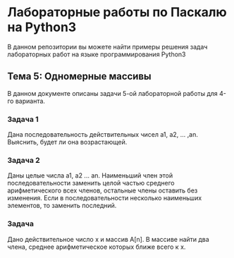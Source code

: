 # Лабораторные работы по Паскалю на Python3
В данном репозитории вы можете найти примеры решения задач лабораторных работ на языке программирования Python3

## Тема 5: Одномерные массивы
В данном документе описаны задачи 5-ой лабораторной работы для 4-го варианта.

### Задача 1
Дана последовательность действительных чисел a1, a2, ... ,an. Выяснить, будет ли она возрастающей.

### Задача 2
Даны целые числа a1, a2 ... an. Наименьший член этой последовательности заменить целой частью среднего арифметического всех членов, остальные члены оставить без изменения. Если в последовательности несколько наименьших элементов, то заменить последний.

### Задача 
Дано действительное число х и массив A[n]. В массиве найти два члена, среднее арифметическое которых ближе всего к х.